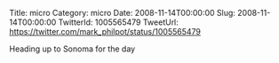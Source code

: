 Title: micro
Category: micro
Date: 2008-11-14T00:00:00
Slug: 2008-11-14T00:00:00
TwitterId: 1005565479
TweetUrl: https://twitter.com/mark_philpot/status/1005565479

Heading up to Sonoma for the day